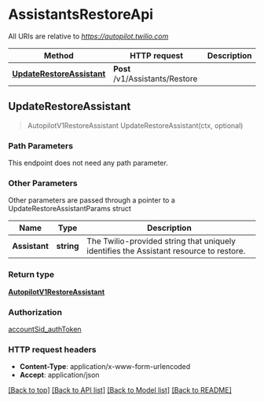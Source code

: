 # AssistantsRestoreApi

All URIs are relative to *https://autopilot.twilio.com*

Method | HTTP request | Description
------------- | ------------- | -------------
[**UpdateRestoreAssistant**](AssistantsRestoreApi.md#UpdateRestoreAssistant) | **Post** /v1/Assistants/Restore | 



## UpdateRestoreAssistant

> AutopilotV1RestoreAssistant UpdateRestoreAssistant(ctx, optional)



### Path Parameters

This endpoint does not need any path parameter.

### Other Parameters

Other parameters are passed through a pointer to a UpdateRestoreAssistantParams struct


Name | Type | Description
------------- | ------------- | -------------
**Assistant** | **string** | The Twilio-provided string that uniquely identifies the Assistant resource to restore.

### Return type

[**AutopilotV1RestoreAssistant**](AutopilotV1RestoreAssistant.md)

### Authorization

[accountSid_authToken](../README.md#accountSid_authToken)

### HTTP request headers

- **Content-Type**: application/x-www-form-urlencoded
- **Accept**: application/json

[[Back to top]](#) [[Back to API list]](../README.md#documentation-for-api-endpoints)
[[Back to Model list]](../README.md#documentation-for-models)
[[Back to README]](../README.md)

